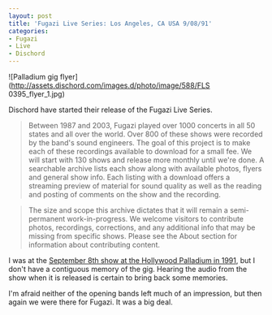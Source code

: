 ```yaml
---
layout: post
title: 'Fugazi Live Series: Los Angeles, CA USA 9/08/91'
categories:
- Fugazi
- Live
- Dischord
---
```

![Palladium gig flyer](http://assets.dischord.com/images.d/photo/image/588/FLS
0395_flyer_1.jpg)

Dischord have started their release of the Fugazi Live Series.

> Between 1987 and 2003, Fugazi played over 1000 concerts in all 50 states and
all over the world. Over 800 of these shows were recorded by the band's sound
engineers. The goal of this project is to make each of these recordings
available to download for a small fee. We will start with 130 shows and
release more monthly until we're done. A searchable archive lists each show
along with available photos, flyers and general show info. Each listing with a
download offers a streaming preview of material for sound quality as well as
the reading and posting of comments on the show and the recording.

>

> The size and scope this archive dictates that it will remain a semi-
permanent work-in-progress. We welcome visitors to contribute photos,
recordings, corrections, and any additional info that may be missing from
specific shows. Please see the About section for information about
contributing content.

I was at the [September 8th show at the Hollywood Palladium in
1991](http://www.dischord.com/fugazi_live_series/los-angeles-ca-usa-90891),
but I don't have a contiguous memory of the gig. Hearing the audio from the
show when it is released is certain to bring back some memories.

I'm afraid neither of the opening bands left much of an impression, but then
again we were there for Fugazi. It was a big deal.
